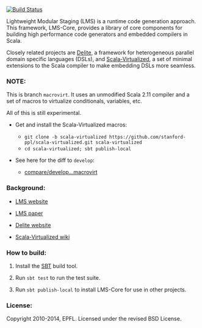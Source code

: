 [![Build Status](https://api.travis-ci.org/TiarkRompf/virtualization-lms-core.png)](https://travis-ci.org/TiarkRompf/virtualization-lms-core)

Lightweight Modular Staging (LMS) is a runtime code generation approach. 
This framework, LMS-Core, provides a library of core components for building 
high performance code generators and embedded compilers in Scala. 

Closely related projects are [Delite](https://github.com/stanford-ppl/Delite/),
a framework for heterogeneous parallel domain specific languages (DSLs),
and [Scala-Virtualized](https://github.com/tiarkrompf/scala-virtualized/),
a set of minimal extensions to the Scala compiler to make embedding DSLs
more seamless.

### NOTE:

This is branch `macrovirt`. It uses an unmodified Scala 2.11 compiler and
a set of macros to virtualize conditionals, variables, etc.

All of this is still experimental.

- Get and install the Scala-Virtualized macros:
  - `git clone -b scala-virtualized https://github.com/stanford-ppl/scala-virtualized.git scala-virtualized`
  - `cd scala-virtualized; sbt publish-local`

- See here for the diff to `develop`:
  - [compare/develop...macrovirt](https://github.com/TiarkRompf/virtualization-lms-core/compare/develop...macrovirt)


### Background:

- [LMS website](http://scala-lms.github.io)

- [LMS paper](http://infoscience.epfl.ch/record/150347/files/gpce63-rompf.pdf)

- [Delite website](http://stanford-ppl.github.com/Delite/)

- [Scala-Virtualized wiki](https://github.com/TiarkRompf/scala-virtualized/wiki)


### How to build:

1. Install the [SBT](http://www.scala-sbt.org/) build tool.

2. Run `sbt test` to run the test suite.

3. Run `sbt publish-local` to install LMS-Core for use in other projects.


### License:

Copyright 2010-2014, EPFL. Licensed under the revised BSD License.
